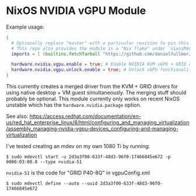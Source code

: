 # NixOS NVIDIA vGPU Module

Example usage:
```nix
{
  # Optionally replace "master" with a particular revision to pin this dependency.
  # This repo also provides the module in a "Nix flake" under `nixosModules.nvidia-vgpu` output
  imports = [ (builtins.fetchTarball "https://github.com/danielfullmer/nixos-config/archive/master.tar.gz") ];

  hardware.nvidia.vgpu.enable = true; # Enable NVIDIA KVM vGPU + GRID driver
  hardware.nvidia.vgpu.unlock.enable = true; # Unlock vGPU functionality on consumer cards using DualCoder/vgpu_unlock project.
}
```
This currently creates a merged driver from the KVM + GRID drivers for using native desktop + VM guest simultaneously.
The merging stuff should probably be optional.
This module currently only works on recent NixOS unstable which has the `hardware.nvidia.package` option.

See also: https://access.redhat.com/documentation/en-us/red_hat_enterprise_linux/8/html/configuring_and_managing_virtualization/assembly_managing-nvidia-vgpu-devices_configuring-and-managing-virtualization

I've tested creating an mdev on my own 1080 Ti by running:
```shell
$ sudo mdevctl start -u 2d3a3f00-633f-48d3-96f0-17466845e672 -p 0000:03:00.0 --type nvidia-51
```
`nvidia-51` is the code for "GRID P40-8Q" in vgpuConfig.xml
```shell
$ sudo mdevctl define --auto --uuid 2d3a3f00-633f-48d3-96f0-17466845e672
